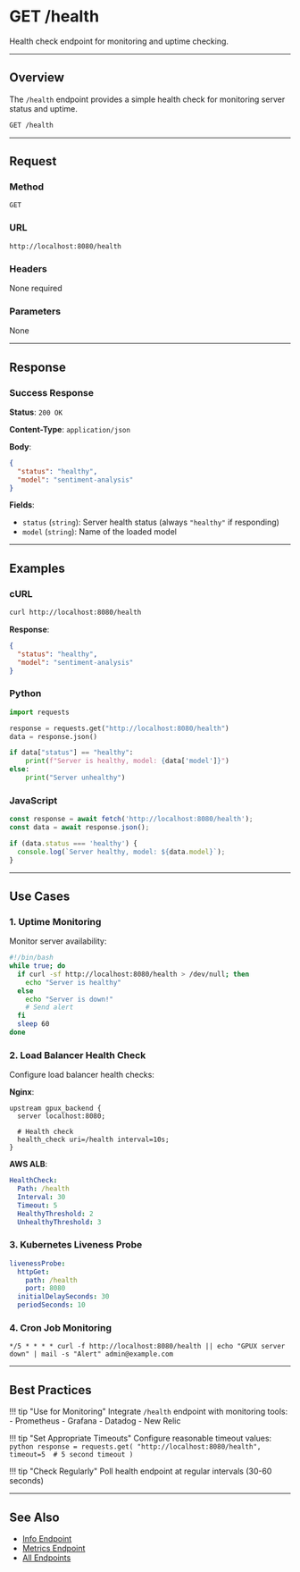 # GET /health

Health check endpoint for monitoring and uptime checking.

---

## Overview

The `/health` endpoint provides a simple health check for monitoring server status and uptime.

```bash
GET /health
```

---

## Request

### Method

`GET`

### URL

```
http://localhost:8080/health
```

### Headers

None required

### Parameters

None

---

## Response

### Success Response

**Status**: `200 OK`

**Content-Type**: `application/json`

**Body**:
```json
{
  "status": "healthy",
  "model": "sentiment-analysis"
}
```

**Fields**:

- `status` (`string`): Server health status (always `"healthy"` if responding)
- `model` (`string`): Name of the loaded model

---

## Examples

### cURL

```bash
curl http://localhost:8080/health
```

**Response**:
```json
{
  "status": "healthy",
  "model": "sentiment-analysis"
}
```

### Python

```python
import requests

response = requests.get("http://localhost:8080/health")
data = response.json()

if data["status"] == "healthy":
    print(f"Server is healthy, model: {data['model']}")
else:
    print("Server unhealthy")
```

### JavaScript

```javascript
const response = await fetch('http://localhost:8080/health');
const data = await response.json();

if (data.status === 'healthy') {
  console.log(`Server healthy, model: ${data.model}`);
}
```

---

## Use Cases

### 1. Uptime Monitoring

Monitor server availability:

```bash
#!/bin/bash
while true; do
  if curl -sf http://localhost:8080/health > /dev/null; then
    echo "Server is healthy"
  else
    echo "Server is down!"
    # Send alert
  fi
  sleep 60
done
```

### 2. Load Balancer Health Check

Configure load balancer health checks:

**Nginx**:
```nginx
upstream gpux_backend {
  server localhost:8080;

  # Health check
  health_check uri=/health interval=10s;
}
```

**AWS ALB**:
```yaml
HealthCheck:
  Path: /health
  Interval: 30
  Timeout: 5
  HealthyThreshold: 2
  UnhealthyThreshold: 3
```

### 3. Kubernetes Liveness Probe

```yaml
livenessProbe:
  httpGet:
    path: /health
    port: 8080
  initialDelaySeconds: 30
  periodSeconds: 10
```

### 4. Cron Job Monitoring

```cron
*/5 * * * * curl -f http://localhost:8080/health || echo "GPUX server down" | mail -s "Alert" admin@example.com
```

---

## Best Practices

!!! tip "Use for Monitoring"
    Integrate `/health` endpoint with monitoring tools:
    - Prometheus
    - Grafana
    - Datadog
    - New Relic

!!! tip "Set Appropriate Timeouts"
    Configure reasonable timeout values:
    ```python
    response = requests.get(
        "http://localhost:8080/health",
        timeout=5  # 5 second timeout
    )
    ```

!!! tip "Check Regularly"
    Poll health endpoint at regular intervals (30-60 seconds)

---

## See Also

- [Info Endpoint](info.md)
- [Metrics Endpoint](../http-api/endpoints.md#get-metrics)
- [All Endpoints](endpoints.md)
